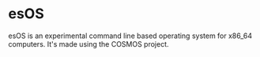 # esOS
esOS is an experimental command line based operating system for x86_64 computers. It's made using the COSMOS project.
